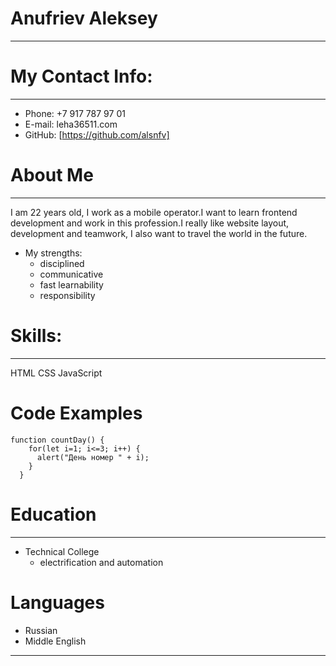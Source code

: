 # Anufriev Aleksey
***
# My Contact Info:
***
* Phone: +7 917 787 97 01
* E-mail: leha36511.com
* GitHub: [https://github.com/alsnfv]
# About Me
***
I am 22 years old, I work as a mobile operator.I want to learn frontend development and work in this profession.I really like website layout, development and teamwork, I also want to travel the world in the future.
* My strengths:
    * disciplined
    * communicative
    * fast learnability
    * responsibility
# Skills:
 ***
 HTML
 CSS
 JavaScript
# Code Examples
```
function countDay() {
    for(let i=1; i<=3; i++) {
      alert("День номер " + i);
    }
  }
```
# Education
***
* Technical College
    * electrification and automation
# Languages 
* Russian
* Middle English
***
